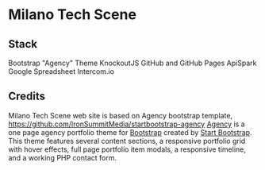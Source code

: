 # Milano Tech Scene

## Stack

Bootstrap "Agency" Theme
KnockoutJS
GitHub and GitHub Pages
ApiSpark
Google Spreadsheet
Intercom.io

## Credits

Milano Tech Scene web site is based on Agency bootstrap template, https://github.com/IronSummitMedia/startbootstrap-agency
[Agency](http://startbootstrap.com/template-overviews/agency/) is a one page agency portfolio theme for [Bootstrap](http://getbootstrap.com/) created by [Start Bootstrap](http://startbootstrap.com/). This theme features several content sections, a responsive portfolio grid with hover effects, full page portfolio item modals, a responsive timeline, and a working PHP contact form.
